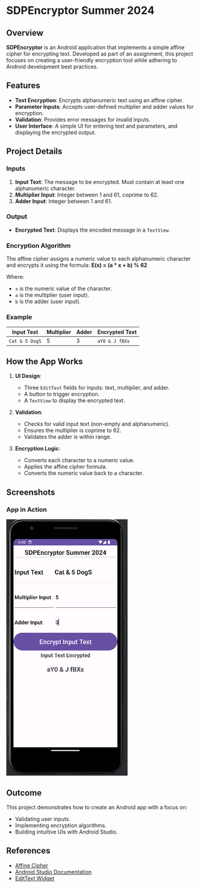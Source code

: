 # SDPEncryptor Summer 2024

## Overview

**SDPEncryptor** is an Android application that implements a simple affine cipher for encrypting text. Developed as part of an assignment, this project focuses on creating a user-friendly encryption tool while adhering to Android development best practices.

## Features

- **Text Encryption**: Encrypts alphanumeric text using an affine cipher.
- **Parameter Inputs**: Accepts user-defined multiplier and adder values for encryption.
- **Validation**: Provides error messages for invalid inputs.
- **User Interface**: A simple UI for entering text and parameters, and displaying the encrypted output.

## Project Details

### Inputs

1. **Input Text**: The message to be encrypted. Must contain at least one alphanumeric character.
2. **Multiplier Input**: Integer between 1 and 61, coprime to 62.
3. **Adder Input**: Integer between 1 and 61.

### Output

- **Encrypted Text**: Displays the encoded message in a `TextView`.

### Encryption Algorithm

The affine cipher assigns a numeric value to each alphanumeric character and encrypts it using the formula:
**E(x) = (a * x + b) % 62**

Where:
- `x` is the numeric value of the character.
- `a` is the multiplier (user input).
- `b` is the adder (user input).

### Example

| Input Text       | Multiplier | Adder | Encrypted Text |
|-------------------|------------|-------|----------------|
| `Cat & 5 DogS`   | 5          | 3     | `aY0 & J fBXs` |

## How the App Works

1. **UI Design**:
   - Three `EditText` fields for inputs: text, multiplier, and adder.
   - A button to trigger encryption.
   - A `TextView` to display the encrypted text.

2. **Validation**:
   - Checks for valid input text (non-empty and alphanumeric).
   - Ensures the multiplier is coprime to 62.
   - Validates the adder is within range.

3. **Encryption Logic**:
   - Converts each character to a numeric value.
   - Applies the affine cipher formula.
   - Converts the numeric value back to a character.

## Screenshots

### App in Action
![App Running Screenshot](app_run.png)

## Outcome

This project demonstrates how to create an Android app with a focus on:

- Validating user inputs.
- Implementing encryption algorithms.
- Building intuitive UIs with Android Studio.

## References

- [Affine Cipher](https://en.wikipedia.org/wiki/Affine_cipher)
- [Android Studio Documentation](https://developer.android.com/studio)
- [EditText Widget](https://developer.android.com/reference/android/widget/EditText)
